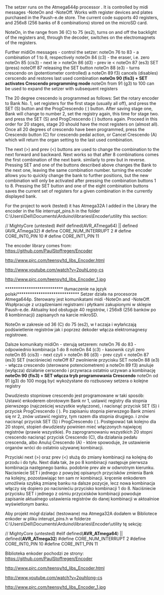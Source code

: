 The setzer runs on the Atmega644p processor  .
It is controlled by midi messages -NoteOn and -NoteOff.
Works with register devices and plates purchased in the Paush-e.de store.
The current code supports 40 registers, and 256x8 (256 banks of 8 combinations) stored on the microSD card.

NoteOn, in the range from 36 (C) to 75 (es2), turns on and off the backlight of the registers and, through the decoder, switches on the electromagnets of the registers.

Further midiOn messages - control the setzer:
noteOn 76 to 83 - a combination of 1 to 8, respectively
noteOn 84 (c3) - the eraser, i.e. zero
noteOn 85 (cis3) - next ie >
noteOn 86 (d3) - prev ie <
noteOn 87 (es3) SET (press) noteOff 87 releasing the SET button
noteOn 88 (e3) - turns crescendo on (potentiometer controlled)
a noteOn 89 f3) cancels (disables) cerscendo and restores last used combination
**noteOn 90 (fis3) + SET activates Crescendo programming mode**
noteOn from 91 (g3) to 100 can be used to expand the setzer with subsequent registers

The 20 degree crescendo is programmed as follows:
Set the rotary encoder to Bank No. 1, set registers for the first stage (usually all off), and press the SET (S) button and the ProgCrescendo ( ) button.
After saving stage one, Bank will change to number 2, set the registry again, this time for stage two. and press the SET (S) and ProgCrescendo ( ) buttons again.
Proceed in this order for 20 stages, stage 20 should have the most registers on (almost all).
Once all 20 degrees of crescendo have been programmed, press the Crescendo button (C) for crescendo pedal action, or Cancel Crescendo (A) which will return the organ setting to the last used combination.

The next (>) and prev (<) buttons are used to change the combination to the next forward and backward. Next works so that after 8 combinations comes the first combination of the next bank. similarly to prev but in reverse.
Pressing SET and one of the buttons described above changes the Bank to the next one, leaving the same combination number.
turning the encoder allows you to quickly change the bank to further positions, but the new combination will only be activated after pressing the combination buttons 1 to 8.
Pressing the SET button and one of the eight combination buttons saves the current set of registers for a given combination in the currently displayed bank.


For the project to work (tested) it has Atmega32A I added in the Library the encoder in the file interrupt_pins.h in the folder C:\Users\Dell\Documents\Arduino\libraries\Encoder\utility this section:

// MightyCore (untested) #elif defined(AVR_ATmega64) || defined (AVR_ATmega32) # define CORE_NUM_INTERRUPT 2 # define CORE_INT0_PIN 10 # define CORE_INT1_PIN 11

The encoder library comes from: https://github.com/PaulStoffregen/Encoder

http://www.pjrc.com/teensy/td_libs_Encoder.html

http://www.youtube.com/watch?v=2puhLong-cs

http://www.pjrc.com/teensy/td_libs_Encoder_1.jpg


*************************** tłumaczenie na język polski*****************************
Setzer działa na procesorze Atmega644p. 
Sterowany jest komunikatami midi -NoteOn and -NoteOff.
Wspłpracuje z urządzeniami registrami i płytkami zakupionymi w sklepie Paush-e.de.
Aktualny kod obsługuje 40 registrów, i 256x8 (256 banków po 8 kombinnacji) zapisanych na karcie mikroSD.

NoteOn w zakresie od 36 (C) do 75 (es2), w ł aczaja i wyłańczają podświetlenie registrów jak i poprzez dekoder włącza elektromagnesy registrowe.

Dalsze komunikaty midiOn  - sterują setzerem:
noteOn 76 do 83 - odpowiednio kombinacja 1 do 8
noteOn 84 (c3) - kasownik czyli zero
noteOn 85 (cis3) -  next czyli >
noteOn 86 (d3)  - prev czyli <
noteOn 87 (es3) SET (naciśniecie) noteOff 87 zwolnienie przycisku SET
noteOn 88 (e3) - włącza crescendo (sterowane potenciometrem)
a noteOn 89 f3) anuluje (wyłącza) działanie cerscendo i przywraca ostatnio urzywan a kombinację
**noteOn 90 (fis3) + SET włącza tryb programowania Crescendo**
noteOn od 91 (g3) do 100 mogą być wykożystane do rozbusowy setzera o kolejne registry 

Dwudziesto stopniowe crescendo jest programowane w taki sposób:
Ustawić enkoderem obrotowym Bank nr 1, ustawić registry dla stopnia pierwszego (najcześciej wszystkie wyłączone), i nacisnąć przycisk SET (S) i przycisk ProgCrescendo ( ).
Po zapisaniu stopnia pierwszego  Bank zmieni się nr 2, znów  ustawić registry, tym razem dla stopnia drugiego. i znów nacisnąć przycisk SET (S) i ProgCrescendo ( ). 
Postępować tak kolejno dla 20 stopni, stopień dwudziesty powinien mieć włączonych najwięcej registrów (prawie wszystkie).
Po zaprogramowaniu wszystkich 20 stopni crescendo nacisnąć przycisk Crescendo (C), dla działania pedału crescenda, albo  Anuluj Crescendo (A) - które spowoduje, że ustawienie organów wróci do ostatnio używanej kombinacji.  

Przyciski next (>) oraz prev (<) służą do zmiany kombinacji na kolejną do przodu i do tyłu. Next diała tak, że po 8 kombinacji następuje pierwsza kombinacja następnego banku. podobnie prev ale w odwrotnym kierunku.
Nacisniecie SET i jednego z powyżej opisanych przycisków zmienia Bank na kolejny, pozostawiając ten sam nr kombinacji.
kręcenie enkoderem umożliwia szybką zmianę banku na dalsze pozycje, lecz nowa kombinacja włączy się dopiero po nacisniećiu przycisko kombinacji 1 do 8.
Naciśniecie przycisku SET i jednego z ośmiu  przycxisków kombinacji powoduje zapisanie aktualnego ustawienia registrów do danej kombinacji w aktoalnioe wyświetlonym banku. 

Aby projekt mógł działać (testowane) ma Atmega32A dodałem w Bibliotece enkoder w pliku interupt_pins.h
w folderze C:\Users\Dell\Documents\Arduino\libraries\Encoder\utility
tę sekcję:


// MightyCore (untested)
#elif defined(__AVR_ATmega64__) || defined(__AVR_ATmega32__)
  #define CORE_NUM_INTERRUPT	2
  #define CORE_INT0_PIN		10
  #define CORE_INT1_PIN		11

  Biblioteka enkoder pochodzi ze strony:
  https://github.com/PaulStoffregen/Encoder
  
http://www.pjrc.com/teensy/td_libs_Encoder.html

http://www.youtube.com/watch?v=2puhIong-cs

http://www.pjrc.com/teensy/td_libs_Encoder_1.jpg
